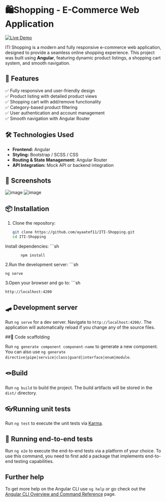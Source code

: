 # 🛍️Shopping - E-Commerce Web Application

[![Live Demo](https://img.shields.io/badge/Live%20Demo-Click%20Here-blue?style=for-the-badge)](https://ayaatef11.github.io/ITI-Shopping/home)

ITI Shopping is a modern and fully responsive e-commerce web application, designed to provide a seamless online shopping experience. This project was built using **Angular**, featuring dynamic product listings, a shopping cart system, and smooth navigation.

## 🚀 Features
✅ Fully responsive and user-friendly design  
✅ Product listing with detailed product views  
✅ Shopping cart with add/remove functionality  
✅ Category-based product filtering  
✅ User authentication and account management  
✅ Smooth navigation with Angular Router  

## 🛠 Technologies Used
- **Frontend:** Angular  
- **Styling:** Bootstrap / SCSS / CSS  
- **Routing & State Management:** Angular Router  
- **API Integration:** Mock API or backend integration  

## 📸 Screenshots
![image](https://github.com/user-attachments/assets/5f1000ac-6fd1-4f95-851e-dd628d52d611)
![image](https://github.com/user-attachments/assets/536316a6-8391-4583-befe-27af7aa82123)

## 📦 Installation
1. Clone the repository:
   ```sh
   git clone https://github.com/ayaatef11/ITI-Shopping.git
   cd ITI-Shopping
   
Install dependencies:
    ```sh
           
           npm install

2.Run the development server:
    ```sh
    
    ng serve
3.Open your browser and go to:
    ```sh
    
    http://localhost:4200
## 🛹 Development server

Run `ng serve` for a dev server. Navigate to `http://localhost:4200/`. The application will automatically reload if you change any of the source files.

##🤸 Code scaffolding

Run `ng generate component component-name` to generate a new component. You can also use `ng generate directive|pipe|service|class|guard|interface|enum|module`.

## 🪢Build

Run `ng build` to build the project. The build artifacts will be stored in the `dist/` directory.

## 👓Running unit tests

Run `ng test` to execute the unit tests via [Karma](https://karma-runner.github.io).

## 🎉 Running end-to-end tests

Run `ng e2e` to execute the end-to-end tests via a platform of your choice. To use this command, you need to first add a package that implements end-to-end testing capabilities.

## Further help

To get more help on the Angular CLI use `ng help` or go check out the [Angular CLI Overview and Command Reference](https://angular.dev/tools/cli) page.
